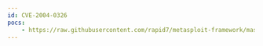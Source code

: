 ```yaml
---
id: CVE-2004-0326
pocs:
    - https://raw.githubusercontent.com/rapid7/metasploit-framework/master/modules/exploits/windows/proxy/proxypro_http_get.rb
---
```

